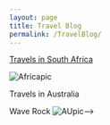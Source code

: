 ```yaml
---
layout: page
title: Travel Blog
permalink: /TravelBlog/
---
```


[Travels in South Africa]({{TiffanyVlaar.github.io}}/jekyll/update/2018/09/24/TravelsinSA.html)

![Africapic]({{TiffanyVlaar.github.io}}/pics/test.JPG)

Travels in Australia
<!---[Travels in Australia]({{TiffanyVlaar.github.io}}/jekyll/update/2018/09/05/TravelsinAustralia.html)-->

Wave Rock
![AUpic]({{TiffanyVlaar.github.io}}/pics/WaveRock.JPG)-->
